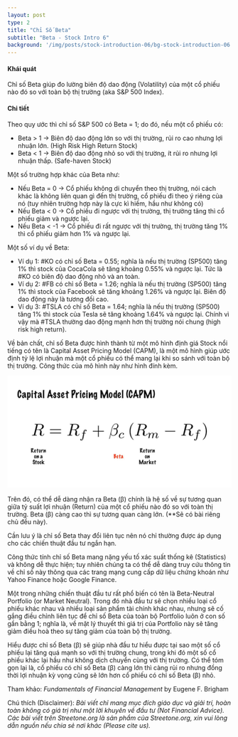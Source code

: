 ```yaml
---
layout: post
type: 2
title: "Chỉ Số Beta"
subtitle: "Beta - Stock Intro 6"
background: '/img/posts/stock-introduction-06/bg-stock-introduction-06.png'
---
```


#### Khái quát

Chỉ số Beta giúp đo lường biên độ dao động (Volatility) của một cổ phiếu nào đó so với toàn bộ thị trường (aka S&P 500 Index).

#### Chi tiết

Theo quy ước thì chỉ số S&P 500 có Beta = 1; do đó, nếu một cổ phiếu có:
- Beta > 1 &#8594; Biên độ dao động lớn so với thị trường, rủi ro cao nhưng lợi nhuận lớn. (High Risk High Return Stock)
- Beta < 1 &#8594; Biên độ dao động nhỏ so với thị trường, ít rủi ro nhưng lợi nhuận thấp. (Safe-haven Stock)

Một số trường hợp khác của Beta như:
- Nếu Beta = 0 &#8594; Cổ phiếu không di chuyển theo thị trường, nói cách khác là không liên quan gì đến thị trường, cổ phiếu đi theo ý riêng của nó (tuy nhiên trường hợp này là cực kì hiếm, hầu như không có)
- Nếu Beta < 0 &#8594; Cổ phiếu đi ngược với thị trường, thị trường tăng thì cổ phiếu giảm và ngược lại.
- Nếu Beta < -1 &#8594; Cổ phiếu đi rất ngược với thị trường, thị trường tăng 1% thì cổ phiếu giảm hơn 1% và ngược lại.

Một số ví dụ về Beta:
- Ví dụ 1: #KO có chỉ số Beta = 0.55; nghĩa là nếu thị trường (SP500) tăng 1% thì stock của CocaCola sẽ tăng khoảng 0.55% và ngược lại. Tức là #KO có biên độ dao động nhỏ và an toàn.
- Ví dụ 2: #FB có chỉ số Beta = 1.26; nghĩa là nếu thị trường (SP500) tăng 1% thì stock của Facebook sẽ tăng khoảng 1.26% và ngược lại. Biên độ dao động này là tương đối cao.
- Ví dụ 3: #TSLA có chỉ số Beta = 1.64; nghĩa là nếu thị trường (SP500) tăng 1% thì stock của Tesla sẽ tăng khoảng 1.64% và ngược lại. Chính vì vậy mà #TSLA thường dao động mạnh hơn thị trường nói chung (high risk high return).

Về bản chất, chỉ số Beta được hình thành từ một mô hình định giá Stock nổi tiếng có tên là Capital Asset Pricing Model (CAPM), là một mô hình giúp ước định tỷ lệ lợi nhuận mà một cổ phiếu có thể mang lại khi so sánh với toàn bộ thị trường. Công thức của mô hình này như hình đính kèm. 

![stock-introduction-06](/img/posts/stock-introduction-06/sm-beta.png)

Trên đó, có thể dễ dàng nhận ra Beta (β) chính là hệ số về sự tương quan giữa tỷ suất lợi nhuận (Return) của một cổ phiếu nào đó so với toàn thị trường. Beta (β) càng cao thì sự tương quan càng lớn. (**Sẽ có bài riêng chủ đều này).

Cần lưu ý là chỉ số Beta thay đổi liên tục nên nó chỉ thường được áp dụng cho các chiến thuật đầu tư ngắn hạn.

Công thức tính chỉ số Beta mang nặng yếu tố xác suất thống kê (Statistics) và không dễ thực hiện; tuy nhiên chúng ta có thể dễ dàng truy cứu thông tin về chỉ số này thông qua các trang mạng cung cấp dữ liệu chứng khoán như Yahoo Finance hoặc Google Finance.

Một trong những chiến thuật đầu tư rất phổ biến có tên là Beta-Neutral Portfolio (or Market Neutral). Trong đó nhà đầu tư sẽ chọn nhiều loại cổ phiếu khác nhau và nhiều loại sản phẩm tài chính khác nhau, nhưng sẽ cố gắng điều chỉnh liên tục để chỉ số Beta của toàn bộ Portfolio luôn ở con số gần bằng 1; nghĩa là, về mặt lý thuyết thì giá trị của Portfolio này sẽ tăng giảm điều hoà theo sự tăng giảm của toàn bộ thị trường.

Hiểu được chỉ số Beta (β) sẽ giúp nhà đầu tư hiểu được tại sao một số cổ phiếu lại tăng quá mạnh so với thị trường chung, trong khi đó một số cổ phiếu khác lại hầu như không dịch chuyển cùng với thị trường. Có thể tóm gọn lại là, cổ phiếu có chỉ số Beta (β) càng lớn thì càng rủi ro nhưng đồng thời lợi nhuận kỳ vọng cũng sẽ lớn hơn cổ phiếu có chỉ số Beta (β) nhỏ.

Tham khảo: *Fundamentals of Financial Management* by Eugene F. Brigham

Chú thích (Disclaimer):
*Bài viết chỉ mang mục đích giáo dục và giải trí, hoàn toàn không có giá trị như một lời khuyên về đầu tư (Not Financial Advice).*
*Các bài viết trên Streetone.org là sản phẩm của Streetone.org, xin vui lòng dẫn nguồn nếu chia sẻ nơi khác (Please cite us).*